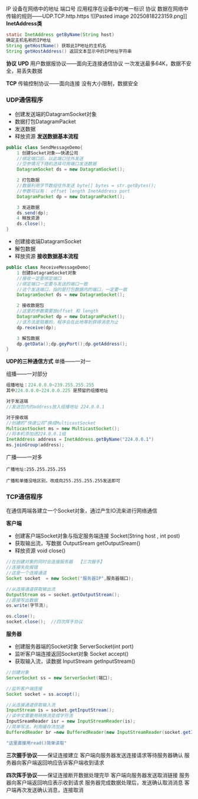 IP 设备在网络中的地址
端口号 应用程序在设备中的唯一标识
协议 数据在网络中传输的规则——UDP.TCP.http.https
![[Pasted image 20250818223159.png]]
**InetAddress类**

```java
static InetAddress getByName(String host)
确定主机名称的IP地址
String getHostName() 获取此IP地址的主机名
String getHostAddress() 返回文本显示中的IP地址字符串
```

**协议**
**UPD** 用户数据报协议——面向无连接通信协议
一次发送最多64K，数据不安全，易丢失数据

**TCP** 传输控制协议——面向连接
没有大小限制，数据安全

### UDP通信程序
- 创建发送端的DatagramSocket对象
- 数据打包DatagramPacket
- 发送数据
- 释放资源
**发送数据基本流程**
```java
public class SendMessageDemo{
    1 创建Socket对象——快递公司
    //绑定端口后，以此端口往外发送
    //空参情况下随机选择可用端口发送数据
    DatagramSocket ds = new DatagramSocket();

    2 打包数据
    //数据利用字节数组往外发送 byte[] bytes = str.getBytes();
    //参数可以有： offset length InetAddress port
    DatagramPacket dp = new DatagramPacket();

    3 发送数据
    ds.send(dp);
    4 释放资源
    ds.close();
}
```

 - 创建接收端DatagramSocket
 - 解包数据
 - 释放资源
**接收数据基本流程**
```java
public class ReceiveMessageDemo{
    1 创建DatagramSocket对象
    //接收一定要绑定端口
    //绑定端口一定要与发送的端口一致
    //这个发送端口，指的是打包数据内的端口，一定要一致
    DatagramSocket ds = new DatagramSocket();

    2 接收数据包
    //这里的参数需要放offset 和 length
    DatagramPacket dp = new DatagramPacket(); 
    //该方法是阻塞的，程序会在此地等到获得消息为止
    dp.receive(dp);

    3 解包数据
    dp.getData();dp.geyPort();dp.getAddress();
}
```

**UDP的三种通信方式**
 单播——一对一

 组播——一对部分
```java
组播地址：224.0.0.0~239.255.255.255
其中224.0.0.0~224.0.0.225 是预留的组播地址

对于发送端
//发送包内的address放入组播地址 224.0.0.1

对于接收端
//创建的“快递公司”换成MulticastSocket
MulticastSocket ms = new MulticastSocket();
//将本机添加进224.0.0.1组
InetAddress address = InetAddress.getByName("224.0.0.1")
ms.joinGroup(address);
```
 广播——一对多
 ```
 广播地址:255.255.255.255

 广播和单播没啥区别，改成向255.255.255.255发送即可
 ```

### **TCP通信程序**
 在通信两端各建立一个Socket对象，通过产生IO流来进行网络通信
 
 **客户端**
 - 创建客户端Socket对象与指定服务端连接
    Socket(String host , int post)
 - 获取输出流，写数据
    OutputSream getOutputSream()
 - 释放资源
    void close()
```JAVA
//在创建对象的同时会连接服务器  【三次握手】
//连接失败报错
//这是一个连接通道
Socket socket  = new Socket("服务器IP",服务器端口);

//从连接通道获取输出流
OutputStream os = socket.getOutputStream();
//直接写出数据
os.write(字节流);

os.close();
socket.close();  //四次挥手协议
```

  **服务器**
 - 创建服务器端的Socket对象
    ServerSocket(int port)
 - 监听客户端连接返回Socket对象
    Socket accept()
 - 获取输入流，读数据
    InputStream getInputStream()
```java
//创建对象
ServerSocket ss = new ServerSocket(端口);

//监听客户端连接
Socket socket = ss.accept();

//从连接通道获取输入流
InputStream is = socket.getInputStream();
//读中文需要用转换流变成字符流
InputSreamReader isr = new InputStreamReader(is);
//简单写法，利用缓存流加速
BufferedReader br =new BufferedReader(new InputStreamReader(socket.getInputStream()));

"这里直接用read()简单读取"
```

**三次握手协议**——保证连接建立
客户端向服务器发送连接请求等待服务器确认
服务器向客户端返回响应告诉客户端收到请求

**四次挥手协议**——保证连接断开数据处理完毕
客户端向服务器发送取消链接
服务器向客户端返回响应表示收到请求
服务器完成数据处理后，发送确认取消消息
客户端再次发送确认消息，连接取消

